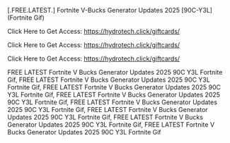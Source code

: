 [.FREE.LATEST.] Fortnite V-Bucks Generator Updates 2025 [90C-Y3L] (Fortnite Gif)

Click Here to Get Access: https://hydrotech.click/giftcards/

Click Here to Get Access: https://hydrotech.click/giftcards/

Click Here to Get Access: https://hydrotech.click/giftcards/

 FREE LATEST Fortnite V Bucks Generator Updates 2025 90C Y3L Fortnite Gif, FREE LATEST Fortnite V Bucks Generator Updates 2025 90C Y3L Fortnite Gif, FREE LATEST Fortnite V Bucks Generator Updates 2025 90C Y3L Fortnite Gif, FREE LATEST Fortnite V Bucks Generator Updates 2025 90C Y3L Fortnite Gif, FREE LATEST Fortnite V Bucks Generator Updates 2025 90C Y3L Fortnite Gif, FREE LATEST Fortnite V Bucks Generator Updates 2025 90C Y3L Fortnite Gif, FREE LATEST Fortnite V Bucks Generator Updates 2025 90C Y3L Fortnite Gif, FREE LATEST Fortnite V Bucks Generator Updates 2025 90C Y3L Fortnite Gif
